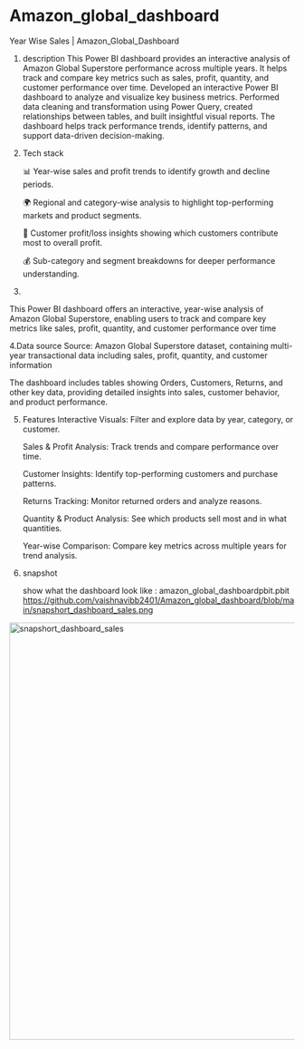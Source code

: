 # Amazon_global_dashboard

Year Wise Sales | Amazon_Global_Dashboard

 1. description
    This Power BI dashboard provides an interactive analysis of Amazon Global Superstore performance across multiple years. 
    It helps track and compare key metrics such as sales, profit, quantity, and customer performance over time.
    Developed an interactive Power BI dashboard to analyze and visualize key business metrics.
    Performed data cleaning and transformation using Power Query, created relationships between tables, 
    and built insightful visual reports. The dashboard helps track performance trends, identify patterns,
    and support data-driven decision-making. 

2. Tech stack
   
   📊 Year-wise sales and profit trends to identify growth and decline periods.
   
   🌍 Regional and category-wise analysis to highlight top-performing markets and product segments.
   
   👥 Customer profit/loss insights showing which customers contribute most to overall profit.
   
   💰 Sub-category and segment breakdowns for deeper performance understanding.

4.
  
   This Power BI dashboard offers an interactive, year-wise analysis of Amazon Global Superstore,
   enabling users to track and compare key metrics like sales, profit, quantity, and customer performance over time

4.Data source 
      Source: Amazon Global Superstore dataset, containing multi-year transactional data including sales,
      profit, quantity, and customer information
     

   The dashboard includes tables showing Orders, Customers, Returns, and other key data, providing detailed insights into sales,
    customer behavior, and product performance.

5. Features
     Interactive Visuals: Filter and explore data by year, category, or customer.

     Sales & Profit Analysis: Track trends and compare performance over time.

     Customer Insights: Identify top-performing customers and purchase patterns.

     Returns Tracking: Monitor returned orders and analyze reasons.

     Quantity & Product Analysis: See which products sell most and in what quantities.

     Year-wise Comparison: Compare key metrics across multiple years for trend analysis.

6. snapshot

    show what the dashboard look like : amazon_global_dashboardpbit.pbit
    https://github.com/vaishnavibb2401/Amazon_global_dashboard/blob/main/snapshort_dashboard_sales.png
   
<img width="1320" height="736" alt="snapshort_dashboard_sales" src="https://github.com/user-attachments/assets/9682c1b5-d4da-4b64-a11f-7a0be89efb54" />



  
